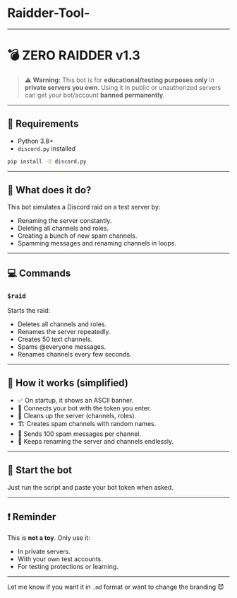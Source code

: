 # Raidder-Tool-

---

# 💣 ZERO RAIDDER v1.3

> ⚠️ **Warning:** This bot is for **educational/testing purposes only** in **private servers you own**.
> Using it in public or unauthorized servers can get your bot/account **banned permanently**.

---

## 🔧 Requirements

* Python 3.8+
* `discord.py` installed

```bash
pip install -U discord.py
```

---

## 🚀 What does it do?

This bot simulates a Discord raid on a test server by:

* Renaming the server constantly.
* Deleting all channels and roles.
* Creating a bunch of new spam channels.
* Spamming messages and renaming channels in loops.

---

## 💻 Commands

### `$raid`

Starts the raid:

* Deletes all channels and roles.
* Renames the server repeatedly.
* Creates 50 text channels.
* Spams @everyone messages.
* Renames channels every few seconds.

---

## 📜 How it works (simplified)

* ✅ On startup, it shows an ASCII banner.
* 🤖 Connects your bot with the token you enter.
* 🧹 Cleans up the server (channels, roles).
* 🏗️ Creates spam channels with random names.
* 💬 Sends 100 spam messages per channel.
* 🔁 Keeps renaming the server and channels endlessly.

---

## 🔐 Start the bot

Just run the script and paste your bot token when asked.

---

## ❗ Reminder

This is **not a toy**. Only use it:

* In private servers.
* With your own test accounts.
* For testing protections or learning.

---

Let me know if you want it in `.md` format or want to change the branding 😈


